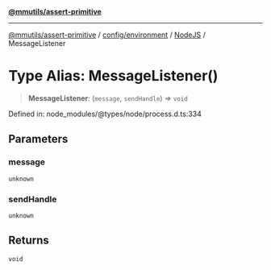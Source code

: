 [**@mmutils/assert-primitive**](../../../../../README.md)

***

[@mmutils/assert-primitive](../../../../../modules.md) / [config/environment](../../../README.md) / [NodeJS](../README.md) / MessageListener

# Type Alias: MessageListener()

> **MessageListener**: (`message`, `sendHandle`) => `void`

Defined in: node\_modules/@types/node/process.d.ts:334

## Parameters

### message

`unknown`

### sendHandle

`unknown`

## Returns

`void`
